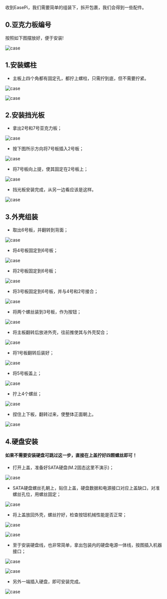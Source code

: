 
收到EasePi，我们需要简单的组装下，拆开包裹，我们会得到一些配件。

## 0.亚克力板编号
按照如下图摆放好，便于安装!

![case](./case/zz1.jpg) 

## 1.安装螺柱

 * 主板上四个角都有固定孔，都拧上螺柱，只需拧到底，但不需要拧紧。

![case](./case/zz2.jpg) 

![case](./case/zz3.jpg) 


## 2.安装挡光板

 * 拿出2号和7号亚克力板；

![case](./case/zz4.jpg) 

 * 按下图所示方向将7号板插入2号板；

![case](./case/zz5.jpg) 

 * 将7号板向上提，使其固定在2号板上；

![case](./case/zz6.jpg) 

 * 挡光板安装完成，从另一边看应该是这样。

![case](./case/zz7.jpg)


## 3.外壳组装

 * 取出6号板，并翻转到背面；
 
![case](./case/zz8.jpg) 

 * 将4号板固定到6号板；

![case](./case/zz9.jpg) 

 * 将2号板固定到6号板；

![case](./case/zz10.jpg) 

 * 将3号板固定到6号板，并与4号和2号接合；

![case](./case/zz11.jpg)

 * 将两个螺丝装到3号板，作为按钮；

![case](./case/zz12.jpg)

 * 将主板翻转后放进外壳，往前推使其与外壳契合；

![case](./case/zz13.jpg)

 * 将1号板翻转后装好；

![case](./case/zz14.jpg)

 * 将5号板盖上；

![case](./case/zz15.jpg)

 * 拧上4个螺丝；

![case](./case/zz16.jpg)

 * 捏住上下板，翻转过来，使整体正面朝上。

![case](./case/zz17.jpg)

## 4.硬盘安装

#### 如果不需要安装硬盘可跳过这一步，直接在上盖拧好四颗螺丝即可！

 * 打开上盖，准备好SATA硬盘(M.2固态这里不演示)；

![case](./case/zz18.jpg)

 * SATA硬盘螺丝孔朝上，贴住上盖，硬盘数据和电源接口对应上盖缺口，对准螺丝孔位，用螺丝固定；

![case](./case/zz19.jpg)

 * 将上盖放回外壳，螺丝拧好，检查按钮机械性能是否正常；

![case](./case/zz20.jpg)

![case](./case/zz21.jpg)

 * 至于安装硬盘线，也非常简单，拿出包装内的硬盘电源一体线，按图插入机器接口；

![case](./case/zz22.jpg)

![case](./case/zz23.jpg)

 * 另外一端插入硬盘，即可安装完成。
 
![case](./case/zz24.jpg)

